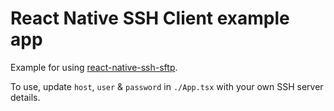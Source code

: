 # React Native SSH Client example app

Example for using [react-native-ssh-sftp](https://github.com/dylankenneally/react-native-ssh-sftp).

To use, update `host`, `user` &  `password` in `./App.tsx` with your own SSH server details.
